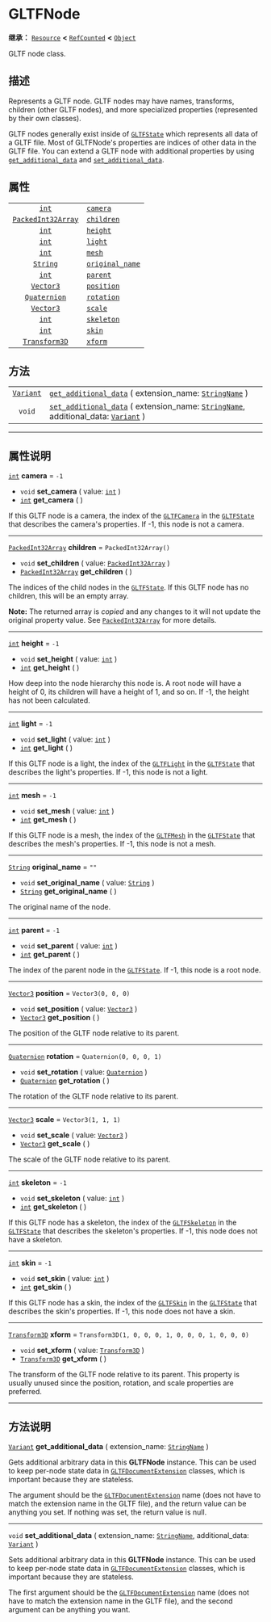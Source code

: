 <!-- ⚠ 请勿编辑本文件 ⚠ -->
<!-- 本文档使用脚本从 WeDot 引擎源码仓库生成。 -->
<!-- 生成脚本：https://github.com/WeDot-Engine/WeDot/tree/4.3/doc/tools/make_md.py； -->
<!-- 原文件：https://github.com/WeDot-Engine/WeDot/tree/4.3/modules/gltf/doc_classes/GLTFNode.xml。 -->

<div id="_class_gltfnode"></div>

# GLTFNode

**继承：** [`Resource`](class_resource.md) **<** [`RefCounted`](class_refcounted.md) **<** [`Object`](class_object.md)

GLTF node class.

## 描述

Represents a GLTF node. GLTF nodes may have names, transforms, children (other GLTF nodes), and more specialized properties (represented by their own classes).

GLTF nodes generally exist inside of [`GLTFState`](class_gltfstate.md) which represents all data of a GLTF file. Most of GLTFNode's properties are indices of other data in the GLTF file. You can extend a GLTF node with additional properties by using [`get_additional_data`](class_gltfnode.md#class_gltfnode_method_get_additional_data) and [`set_additional_data`](class_gltfnode.md#class_gltfnode_method_set_additional_data).

## 属性

|||
|:-:|:--|
| [`int`](class_int.md)                           | [`camera`](class_gltfnode.md#class_gltfnode_property_camera)               | ``-1``                                              |
| [`PackedInt32Array`](class_packedint32array.md) | [`children`](class_gltfnode.md#class_gltfnode_property_children)           | ``PackedInt32Array()``                              |
| [`int`](class_int.md)                           | [`height`](class_gltfnode.md#class_gltfnode_property_height)               | ``-1``                                              |
| [`int`](class_int.md)                           | [`light`](class_gltfnode.md#class_gltfnode_property_light)                 | ``-1``                                              |
| [`int`](class_int.md)                           | [`mesh`](class_gltfnode.md#class_gltfnode_property_mesh)                   | ``-1``                                              |
| [`String`](class_string.md)                     | [`original_name`](class_gltfnode.md#class_gltfnode_property_original_name) | ``""``                                              |
| [`int`](class_int.md)                           | [`parent`](class_gltfnode.md#class_gltfnode_property_parent)               | ``-1``                                              |
| [`Vector3`](class_vector3.md)                   | [`position`](class_gltfnode.md#class_gltfnode_property_position)           | ``Vector3(0, 0, 0)``                                |
| [`Quaternion`](class_quaternion.md)             | [`rotation`](class_gltfnode.md#class_gltfnode_property_rotation)           | ``Quaternion(0, 0, 0, 1)``                          |
| [`Vector3`](class_vector3.md)                   | [`scale`](class_gltfnode.md#class_gltfnode_property_scale)                 | ``Vector3(1, 1, 1)``                                |
| [`int`](class_int.md)                           | [`skeleton`](class_gltfnode.md#class_gltfnode_property_skeleton)           | ``-1``                                              |
| [`int`](class_int.md)                           | [`skin`](class_gltfnode.md#class_gltfnode_property_skin)                   | ``-1``                                              |
| [`Transform3D`](class_transform3d.md)           | [`xform`](class_gltfnode.md#class_gltfnode_property_xform)                 | ``Transform3D(1, 0, 0, 0, 1, 0, 0, 0, 1, 0, 0, 0)`` |

## 方法

|||
|:-:|:--|
| [`Variant`](class_variant.md) | [`get_additional_data`](class_gltfnode.md#class_gltfnode_method_get_additional_data) ( extension_name: [`StringName`](class_stringname.md) )                                                 |
| `void`                        | [`set_additional_data`](class_gltfnode.md#class_gltfnode_method_set_additional_data) ( extension_name: [`StringName`](class_stringname.md), additional_data: [`Variant`](class_variant.md) ) |

<!-- rst-class:: classref-section-separator -->

---

## 属性说明

<div id="_class_gltfnode_property_camera"></div>

[`int`](class_int.md) **camera** = ``-1`` <div id="class_gltfnode_property_camera"></div>

- `void` **set_camera** ( value: [`int`](class_int.md) )
- [`int`](class_int.md) **get_camera** ( )

If this GLTF node is a camera, the index of the [`GLTFCamera`](class_gltfcamera.md) in the [`GLTFState`](class_gltfstate.md) that describes the camera's properties. If -1, this node is not a camera.

<!-- rst-class:: classref-item-separator -->

---

<div id="_class_gltfnode_property_children"></div>

[`PackedInt32Array`](class_packedint32array.md) **children** = ``PackedInt32Array()`` <div id="class_gltfnode_property_children"></div>

- `void` **set_children** ( value: [`PackedInt32Array`](class_packedint32array.md) )
- [`PackedInt32Array`](class_packedint32array.md) **get_children** ( )

The indices of the child nodes in the [`GLTFState`](class_gltfstate.md). If this GLTF node has no children, this will be an empty array.

**Note:** The returned array is *copied* and any changes to it will not update the original property value. See [`PackedInt32Array`](class_packedint32array.md) for more details.

<!-- rst-class:: classref-item-separator -->

---

<div id="_class_gltfnode_property_height"></div>

[`int`](class_int.md) **height** = ``-1`` <div id="class_gltfnode_property_height"></div>

- `void` **set_height** ( value: [`int`](class_int.md) )
- [`int`](class_int.md) **get_height** ( )

How deep into the node hierarchy this node is. A root node will have a height of 0, its children will have a height of 1, and so on. If -1, the height has not been calculated.

<!-- rst-class:: classref-item-separator -->

---

<div id="_class_gltfnode_property_light"></div>

[`int`](class_int.md) **light** = ``-1`` <div id="class_gltfnode_property_light"></div>

- `void` **set_light** ( value: [`int`](class_int.md) )
- [`int`](class_int.md) **get_light** ( )

If this GLTF node is a light, the index of the [`GLTFLight`](class_gltflight.md) in the [`GLTFState`](class_gltfstate.md) that describes the light's properties. If -1, this node is not a light.

<!-- rst-class:: classref-item-separator -->

---

<div id="_class_gltfnode_property_mesh"></div>

[`int`](class_int.md) **mesh** = ``-1`` <div id="class_gltfnode_property_mesh"></div>

- `void` **set_mesh** ( value: [`int`](class_int.md) )
- [`int`](class_int.md) **get_mesh** ( )

If this GLTF node is a mesh, the index of the [`GLTFMesh`](class_gltfmesh.md) in the [`GLTFState`](class_gltfstate.md) that describes the mesh's properties. If -1, this node is not a mesh.

<!-- rst-class:: classref-item-separator -->

---

<div id="_class_gltfnode_property_original_name"></div>

[`String`](class_string.md) **original_name** = ``""`` <div id="class_gltfnode_property_original_name"></div>

- `void` **set_original_name** ( value: [`String`](class_string.md) )
- [`String`](class_string.md) **get_original_name** ( )

The original name of the node.

<!-- rst-class:: classref-item-separator -->

---

<div id="_class_gltfnode_property_parent"></div>

[`int`](class_int.md) **parent** = ``-1`` <div id="class_gltfnode_property_parent"></div>

- `void` **set_parent** ( value: [`int`](class_int.md) )
- [`int`](class_int.md) **get_parent** ( )

The index of the parent node in the [`GLTFState`](class_gltfstate.md). If -1, this node is a root node.

<!-- rst-class:: classref-item-separator -->

---

<div id="_class_gltfnode_property_position"></div>

[`Vector3`](class_vector3.md) **position** = ``Vector3(0, 0, 0)`` <div id="class_gltfnode_property_position"></div>

- `void` **set_position** ( value: [`Vector3`](class_vector3.md) )
- [`Vector3`](class_vector3.md) **get_position** ( )

The position of the GLTF node relative to its parent.

<!-- rst-class:: classref-item-separator -->

---

<div id="_class_gltfnode_property_rotation"></div>

[`Quaternion`](class_quaternion.md) **rotation** = ``Quaternion(0, 0, 0, 1)`` <div id="class_gltfnode_property_rotation"></div>

- `void` **set_rotation** ( value: [`Quaternion`](class_quaternion.md) )
- [`Quaternion`](class_quaternion.md) **get_rotation** ( )

The rotation of the GLTF node relative to its parent.

<!-- rst-class:: classref-item-separator -->

---

<div id="_class_gltfnode_property_scale"></div>

[`Vector3`](class_vector3.md) **scale** = ``Vector3(1, 1, 1)`` <div id="class_gltfnode_property_scale"></div>

- `void` **set_scale** ( value: [`Vector3`](class_vector3.md) )
- [`Vector3`](class_vector3.md) **get_scale** ( )

The scale of the GLTF node relative to its parent.

<!-- rst-class:: classref-item-separator -->

---

<div id="_class_gltfnode_property_skeleton"></div>

[`int`](class_int.md) **skeleton** = ``-1`` <div id="class_gltfnode_property_skeleton"></div>

- `void` **set_skeleton** ( value: [`int`](class_int.md) )
- [`int`](class_int.md) **get_skeleton** ( )

If this GLTF node has a skeleton, the index of the [`GLTFSkeleton`](class_gltfskeleton.md) in the [`GLTFState`](class_gltfstate.md) that describes the skeleton's properties. If -1, this node does not have a skeleton.

<!-- rst-class:: classref-item-separator -->

---

<div id="_class_gltfnode_property_skin"></div>

[`int`](class_int.md) **skin** = ``-1`` <div id="class_gltfnode_property_skin"></div>

- `void` **set_skin** ( value: [`int`](class_int.md) )
- [`int`](class_int.md) **get_skin** ( )

If this GLTF node has a skin, the index of the [`GLTFSkin`](class_gltfskin.md) in the [`GLTFState`](class_gltfstate.md) that describes the skin's properties. If -1, this node does not have a skin.

<!-- rst-class:: classref-item-separator -->

---

<div id="_class_gltfnode_property_xform"></div>

[`Transform3D`](class_transform3d.md) **xform** = ``Transform3D(1, 0, 0, 0, 1, 0, 0, 0, 1, 0, 0, 0)`` <div id="class_gltfnode_property_xform"></div>

- `void` **set_xform** ( value: [`Transform3D`](class_transform3d.md) )
- [`Transform3D`](class_transform3d.md) **get_xform** ( )

The transform of the GLTF node relative to its parent. This property is usually unused since the position, rotation, and scale properties are preferred.

<!-- rst-class:: classref-section-separator -->

---

## 方法说明

<div id="_class_gltfnode_method_get_additional_data"></div>

[`Variant`](class_variant.md) **get_additional_data** ( extension_name: [`StringName`](class_stringname.md) )<div id="class_gltfnode_method_get_additional_data"></div>

Gets additional arbitrary data in this **GLTFNode** instance. This can be used to keep per-node state data in [`GLTFDocumentExtension`](class_gltfdocumentextension.md) classes, which is important because they are stateless.

The argument should be the [`GLTFDocumentExtension`](class_gltfdocumentextension.md) name (does not have to match the extension name in the GLTF file), and the return value can be anything you set. If nothing was set, the return value is null.

<!-- rst-class:: classref-item-separator -->

---

<div id="_class_gltfnode_method_set_additional_data"></div>

`void` **set_additional_data** ( extension_name: [`StringName`](class_stringname.md), additional_data: [`Variant`](class_variant.md) )<div id="class_gltfnode_method_set_additional_data"></div>

Sets additional arbitrary data in this **GLTFNode** instance. This can be used to keep per-node state data in [`GLTFDocumentExtension`](class_gltfdocumentextension.md) classes, which is important because they are stateless.

The first argument should be the [`GLTFDocumentExtension`](class_gltfdocumentextension.md) name (does not have to match the extension name in the GLTF file), and the second argument can be anything you want.

[^virtual]: 本方法通常需要用户覆盖才能生效。
[^const]: 本方法无副作用，不会修改该实例的任何成员变量。
[^vararg]: 本方法除了能接受在此处描述的参数外，还能够继续接受任意数量的参数。
[^constructor]: 本方法用于构造某个类型。
[^static]: 调用本方法无需实例，可直接使用类名进行调用。
[^operator]: 本方法描述的是使用本类型作为左操作数的有效运算符。
[^bitfield]: 这个值是由下列位标志构成位掩码的整数。
[^void]: 无返回值。
